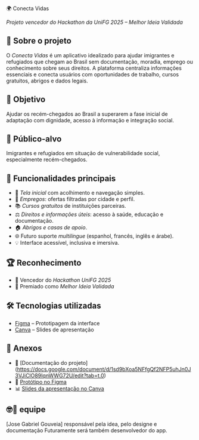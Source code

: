 🌍 Conecta Vidas

*Projeto vencedor do Hackathon da UniFG 2025 – Melhor Ideia Validada*

## 🧠 Sobre o projeto

O *Conecta Vidas* é um aplicativo idealizado para ajudar imigrantes e refugiados que chegam ao Brasil sem documentação, moradia, emprego ou conhecimento sobre seus direitos. A plataforma centraliza informações essenciais e conecta usuários com oportunidades de trabalho, cursos gratuitos, abrigos e dados legais.

## 🎯 Objetivo

Ajudar os recém-chegados ao Brasil a superarem a fase inicial de adaptação com dignidade, acesso à informação e integração social.

## 👥 Público-alvo

Imigrantes e refugiados em situação de vulnerabilidade social, especialmente recém-chegados.

## 📱 Funcionalidades principais

- 🧭 *Tela inicial* com acolhimento e navegação simples.
- 💼 *Empregos*: ofertas filtradas por cidade e perfil.
- 📚 *Cursos gratuitos* de instituições parceiras.
- ⚖️ *Direitos e informações úteis*: acesso à saúde, educação e documentação.
- 🏠 *Abrigos e casas de apoio*.
- 🌐 Futuro suporte *multilíngue* (espanhol, francês, inglês e árabe).
- 💡 Interface acessível, inclusiva e imersiva.

## 🏆 Reconhecimento

- 🥇 Vencedor do *Hackathon UniFG 2025*
- 🏅 Premiado como *Melhor Ideia Validada*

## 🛠️ Tecnologias utilizadas

- [Figma](https://www.figma.com) – Prototipagem da interface
- [Canva](https://www.canva.com) – Slides de apresentação

## 📎 Anexos

- 📄 [Documentação do projeto] (https://docs.google.com/document/d/1sd9bXoa5NFfgQf2NFP5uhJn0J3VJiClO89IqnWWG72U/edit?tab=t.0)
- 🎨 [Protótipo no Figma](https://www.figma.com/proto/STPfMCYCUoWzJ7lzGfkfja/conecta-vidas?node-id=143-38&p=f&t=kp7Mmu6wzfbf8TX2-1&scaling=scale-down&content-scaling=fixed&page-id=0%3A1&starting-point-node-id=143%3A38)
- 📊 [Slides da apresentação no Canva](https://www.canva.com/design/DAGo2Cx-iJg/Y5Gkvgsxo-N51-_L3YPLEg/view)


## 🤓🤝 equipe

[Jose Gabriel Gouveia] responsável pela idea, pelo designe e documentação Futuramente será também desenvolvedor do app.
